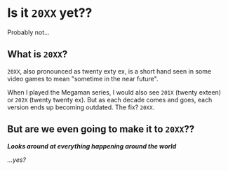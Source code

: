 # Is it `20XX` yet??

Probably not...

## What is `20XX`?

`20XX`, also pronounced as twenty exty ex, is a short hand seen in some video games to mean "sometime in the near future".

When I played the Megaman series, I would also see `201X` (twenty exteen) or `202X` (twenty twenty ex). But as each decade comes and goes, each version ends up becoming outdated. The fix? `20XX`.

## But are we even going to make it to `20XX`??

__*Looks around at everything happening around the world*__

*...yes?*